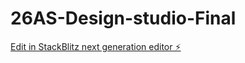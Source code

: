 # 26AS-Design-studio-Final

[Edit in StackBlitz next generation editor ⚡️](https://stackblitz.com/~/github.com/ajinkyaswami1999/26AS-Design-studio-Final)